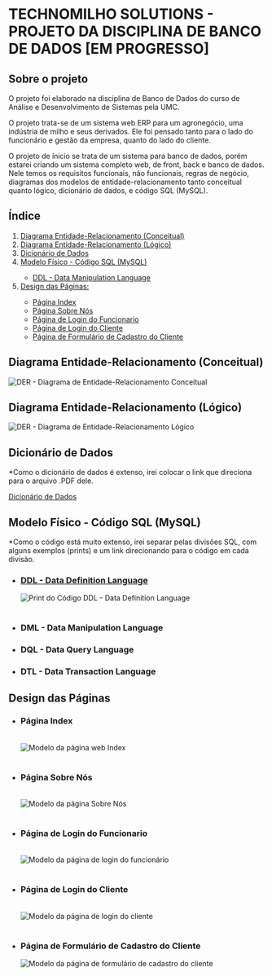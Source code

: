 <h1>TECHNOMILHO SOLUTIONS - PROJETO DA DISCIPLINA DE BANCO DE DADOS [EM PROGRESSO]</h1>

<h2>Sobre o projeto</h2>
<p>O projeto foi elaborado na disciplina de Banco de Dados do curso de Análise e Desenvolvimento de Sistemas pela UMC.</p>
<p>O projeto trata-se de um sistema web ERP para um agronegócio, uma indústria de milho e seus derivados. Ele foi pensado tanto para o lado do funcionário e gestão da empresa, quanto do lado do cliente.</p>
<p>O projeto de ínicio se trata de um sistema para banco de dados, porém estarei criando um sistema completo web, de front, back e banco de dados. Nele temos os requisitos funcionais, não funcionais, regras de negócio, diagramas dos modelos de entidade-relacionamento tanto conceitual quanto lógico, dicionário de dados, e código SQL (MySQL).</p>

<h2>Índice</h2>
<ol>
  <li><a href="#Conceitual">Diagrama Entidade-Relacionamento (Conceitual)</a></li>
  <li><a href="#Logico">Diagrama Entidade-Relacionamento (Lógico)</a></li>
  <li><a href="#Dicionario">Dicionário de Dados</a></li>
  <li><a href="#Fisico">Modelo Físico - Código SQL (MySQL)</a></li>
    <ul>
      <li><a href="#DDL">DDL - Data Manipulation Language</a></li>
    </ul>
  <li><a href="#Design">Design das Páginas:</a></li>
    <ul>
      <li><a href="#Index">Página Index</a></li>
      <li><a href="#SobreNos">Página Sobre Nós</a></li>
      <li><a href="#LoginFunc">Página de Login do Funcionario</a></li>
      <li><a href="#LoginCliente">Página de Login do Cliente</a></li>
      <li><a href="#FormularioCliente">Página de Formulário de Cadastro do Cliente</a></li>
    </ul>
</ol>

<h2>Diagrama Entidade-Relacionamento (Conceitual)</h2>
<a name="Conceitual"></a>
<img src="https://github.com/Jrbastos18/Technomilho_Solutions/blob/main/img/ModeloConceitual07.png" alt="DER - Diagrama de Entidade-Relacionamento Conceitual">

<h2>Diagrama Entidade-Relacionamento (Lógico)</h2>
<a name="Logico"></a>
<img src="https://github.com/Jrbastos18/Technomilho_Solutions/blob/main/img/ModeloLogico03.png" alt="DER - Diagrama de Entidade-Relacionamento Lógico">

<h2>Dicionário de Dados</h2>
<a name="Dicionario"></a>
<p>*Como o dicionário de dados é extenso, irei colocar o link que direciona para o arquivo .PDF dele.</p>
<a href="https://github.com/Jrbastos18/Technomilho_Solutions/blob/main/doc/DicionarioTechnomilho.pdf">Dicionário de Dados</a>

<h2>Modelo Físico - Código SQL (MySQL)</h2>
<a name="Fisico"></a>
<p>*Como o código está muito extenso, irei separar pelas divisões SQL, com alguns exemplos (prints) e um link direcionando para o código em cada divisão.</p>
<ul>
  <a name="DDL"></a>
  <li><h3><a href="https://github.com/Jrbastos18/Technomilho_Solutions/blob/main/src/sql/DDL_Technomilho.sql" target="_blank" >DDL - Data Definition Language</a></h3></li>
  <img src="https://github.com/Jrbastos18/Technomilho_Solutions/blob/main/img/ddl_technomilho.png" alt="Print do Código DDL - Data Definition Language">
  <br><br>
  <li><h3>DML - Data Manipulation Language</h3></li>
  <li><h3>DQL - Data Query Language</h3></li>
  <li><h3>DTL - Data Transaction Language</h3></li>
</ul>



<h2>Design das Páginas</h2>
<a name="Design"></a>
<ul>
    <li><h3>Página Index</h3></li><br>
    <a name="Index"></a>
    <img src="https://github.com/Jrbastos18/Technomilho_Solutions/blob/main/img/Index.png" alt="Modelo da página web Index">
    <br><br>
    <li><h3>Página Sobre Nós</h3></li><br>
    <a name="SobreNos"></a>
    <img src="https://github.com/Jrbastos18/Technomilho_Solutions/blob/main/img/Sobre%20n%C3%B3s.png" alt="Modelo da página Sobre Nós">
    <br><br>
    <li><h3>Página de Login do Funcionario</h3></li><br>
    <a name="LoginFunc"></a>
    <img src="https://github.com/Jrbastos18/Technomilho_Solutions/blob/main/img/Login-Funcionario.png" alt="Modelo da página de login do funcionário">
    <br><br>
    <li><h3>Página de Login do Cliente</h3></li><br>
    <a name="LoginCliente"></a>
    <img src="https://github.com/Jrbastos18/Technomilho_Solutions/blob/main/img/Login-Cliente.png" alt="Modelo da página de login do cliente">
    <br><br>
    <li><h3>Página de Formulário de Cadastro do Cliente</h3></li>
    <a name="FormularioCliente"></a>
    <img src="https://github.com/Jrbastos18/Technomilho_Solutions/blob/main/img/Formul%C3%A1rio%20de%20Cadastro%20do%20Cliente.png" alt="Modelo da página de formulário de cadastro do cliente">
    
</ul>
